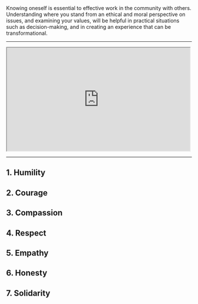 <div class='lede'>
Knowing oneself is essential to effective work in the community with others. Understanding where you stand from an ethical and moral perspective on issues, and examining your values, will be helpful in practical situations such as decision-making, and in creating an experience that can be transformational.
</div>

___

<iframe src='http://player.vimeo.com/video/63416063' width='497' height='280' allowfullscreen></iframe>

___

## 1. Humility

## 2. Courage

## 3. Compassion

## 4. Respect

## 5. Empathy

## 6. Honesty

## 7. Solidarity
